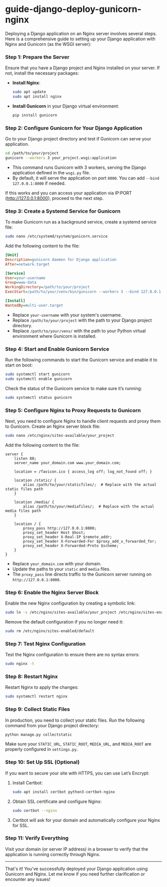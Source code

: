 # guide-django-deploy-gunicorn-nginx

Deploying a Django application on an Nginx server involves several steps. Here is a comprehensive guide to setting up your Django application with Nginx and Gunicorn (as the WSGI server):

### Step 1: Prepare the Server
Ensure that you have a Django project and Nginx installed on your server. If not, install the necessary packages:

- **Install Nginx**:
  
    ```bash
    sudo apt update
    sudo apt install nginx
    ```

- **Install Gunicorn** in your Django virtual environment:

    ```bash
    pip install gunicorn
    ```

### Step 2: Configure Gunicorn for Your Django Application

Go to your Django project directory and test if Gunicorn can serve your application.

```bash
cd /path/to/your/project
gunicorn --workers 3 your_project.wsgi:application
```

- This command runs Gunicorn with 3 workers, serving the Django application defined in the `wsgi.py` file.
- By default, it will serve the application on port `8000`. You can add `--bind 127.0.0.1:8000` if needed.

If this works and you can access your application via IP:PORT (http://127.0.0.1:8000), proceed to the next step.

### Step 3: Create a Systemd Service for Gunicorn

To make Gunicorn run as a background service, create a systemd service file:

```bash
sudo nano /etc/systemd/system/gunicorn.service
```

Add the following content to the file:

```ini
[Unit]
Description=gunicorn daemon for Django application
After=network.target

[Service]
User=your-username
Group=www-data
WorkingDirectory=/path/to/your/project
ExecStart=/path/to/your/venv/bin/gunicorn --workers 3 --bind 127.0.0.1:8000 your_project.wsgi:application

[Install]
WantedBy=multi-user.target
```

- Replace `your-username` with your system's username.
- Replace `/path/to/your/project` with the path to your Django project directory.
- Replace `/path/to/your/venv/` with the path to your Python virtual environment where Gunicorn is installed.

### Step 4: Start and Enable Gunicorn Service

Run the following commands to start the Gunicorn service and enable it to start on boot:

```bash
sudo systemctl start gunicorn
sudo systemctl enable gunicorn
```

Check the status of the Gunicorn service to make sure it’s running:

```bash
sudo systemctl status gunicorn
```

### Step 5: Configure Nginx to Proxy Requests to Gunicorn

Next, you need to configure Nginx to handle client requests and proxy them to Gunicorn. Create an Nginx server block file:

```bash
sudo nano /etc/nginx/sites-available/your_project
```

Add the following content to the file:

```nginx
server {
    listen 80;
    server_name your_domain.com www.your_domain.com;

    location = /favicon.ico { access_log off; log_not_found off; }
    
    location /static/ {
        alias /path/to/your/staticfiles/;  # Replace with the actual static files path
    }

    location /media/ {
        alias /path/to/your/mediafiles/;  # Replace with the actual media files path
    }

    location / {
        proxy_pass http://127.0.0.1:8000;
        proxy_set_header Host $host;
        proxy_set_header X-Real-IP $remote_addr;
        proxy_set_header X-Forwarded-For $proxy_add_x_forwarded_for;
        proxy_set_header X-Forwarded-Proto $scheme;
    }
}
```

- Replace `your_domain.com` with your domain.
- Update the paths to your `static` and `media` files.
- The `proxy_pass` line directs traffic to the Gunicorn server running on `http://127.0.0.1:8000`.

### Step 6: Enable the Nginx Server Block

Enable the new Nginx configuration by creating a symbolic link:

```bash
sudo ln -s /etc/nginx/sites-available/your_project /etc/nginx/sites-enabled/
```

Remove the default configuration if you no longer need it:

```bash
sudo rm /etc/nginx/sites-enabled/default
```

### Step 7: Test Nginx Configuration

Test the Nginx configuration to ensure there are no syntax errors:

```bash
sudo nginx -t
```

### Step 8: Restart Nginx

Restart Nginx to apply the changes:

```bash
sudo systemctl restart nginx
```

### Step 9: Collect Static Files

In production, you need to collect your static files. Run the following command from your Django project directory:

```bash
python manage.py collectstatic
```

Make sure your `STATIC_URL`, `STATIC_ROOT`, `MEDIA_URL`, and `MEDIA_ROOT` are properly configured in `settings.py`.

### Step 10: Set Up SSL (Optional)

If you want to secure your site with HTTPS, you can use Let’s Encrypt:

1. Install Certbot:

    ```bash
    sudo apt install certbot python3-certbot-nginx
    ```

2. Obtain SSL certificate and configure Nginx:

    ```bash
    sudo certbot --nginx
    ```

3. Certbot will ask for your domain and automatically configure your Nginx for SSL.

### Step 11: Verify Everything

Visit your domain (or server IP address) in a browser to verify that the application is running correctly through Nginx.

---

That's it! You've successfully deployed your Django application using Gunicorn and Nginx. Let me know if you need further clarification or encounter any issues!
